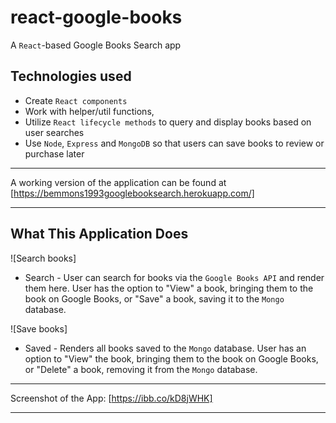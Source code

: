 # react-google-books

A `React`-based Google Books Search app

## Technologies used
- Create `React components`
- Work with helper/util functions,
- Utilize `React lifecycle methods` to query and display books based on user searches
- Use `Node`, `Express` and `MongoDB` so that users can save books to review or purchase later

---

A working version of the application can be found at [https://bemmons1993googlebooksearch.herokuapp.com/]

---
## What This Application Does

![Search books]
* Search - User can search for books via the `Google Books API` and render them here. User has the option to "View" a book, bringing them to the book on Google Books, or "Save" a book, saving it to the `Mongo` database.

![Save books]
* Saved - Renders all books saved to the `Mongo` database. User has an option to "View" the book, bringing them to the book on Google Books, or "Delete" a book, removing it from the `Mongo` database.

---

Screenshot of the App: [https://ibb.co/kD8jWHK]

---